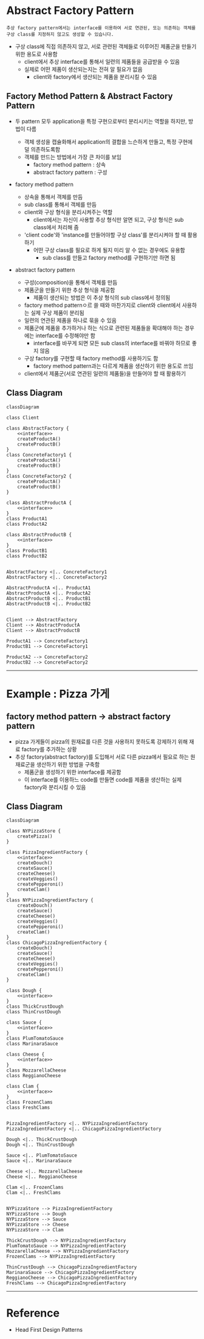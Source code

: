 # Abstract Factory Pattern

```
추상 factory pattern에서는 interface를 이용하여 서로 연관된, 또는 의존하는 객체를 구상 class를 지정하지 않고도 생성할 수 있습니다.
```

- 구상 class에 직접 의존하지 않고, 서로 관련된 객체들로 이루어진 제품군을 만들기 위한 용도로 사용함
    - client에서 추상 interface를 통해서 일련의 제품들을 공급받을 수 있음
    - 실제로 어떤 제품이 생산되는지는 전혀 알 필요가 없음
        - client와 factory에서 생산되는 제품을 분리시킬 수 있음



## Factory Method Pattern & Abstract Factory Pattern

- 두 pattern 모두 application을 특정 구현으로부터 분리시키는 역할을 하지만, 방법이 다름
    - 객체 생성을 캡슐화해서 application의 결합을 느슨하게 만들고, 특정 구현에 덜 의존하도록함
    - 객체를 만드는 방법에서 가장 큰 차이를 보임
        - factory method pattern : 상속
        - abstract factory pattern : 구성

- factory method pattern
    - 상속을 통해서 객체를 만듬
    - sub class를 통해서 객체를 만듬
    - client와 구상 형식을 분리시켜주는 역할
        - client에서는 자신이 사용할 추상 형식만 알면 되고, 구상 형식은 sub class에서 처리해 줌
    - 'client code'와 'instance를 만들어야할 구상 class'를 분리시켜야 할 때 활용하기
        - 어떤 구상 class를 필요로 하게 될지 미리 알 수 없는 경우에도 유용함
            - sub class를 만들고 factory method를 구현하기만 하면 됨

- abstract factory pattern
    - 구성(composition)을 통해서 객체를 만듬
    - 제품군을 만들기 위한 추상 형식을 제공함
        - 제품이 생산되는 방법은 이 추상 형식의 sub class에서 정의됨
    - factory method patternㅇ르 쓸 때와 마찬가지로 client와 client에서 사용하는 실제 구상 제품이 분리됨
    - 일련의 연관된 제품을 하나로 묶을 수 있음
    - 제품군에 제품을 추가하거나 하는 식으로 관련된 제품들을 확대해야 하는 경우에는 interface를 수정해야만 함
        - interface를 바꾸게 되면 모든 sub class의 interface를 바꿔야 하므로 좋지 않음
    - 구상 factory를 구현할 때 factory method를 사용하기도 함
        - factory method pattern과는 다르게 제품을 생산하기 위한 용도로 쓰임
    - client에서 제품군(서로 연관된 일련의 제품들)을 만들어야 할 때 활용하기




## Class Diagram

```mermaid
classDiagram

class Client

class AbstractFactory {
    <<interface>>
    createProductA()
    createProductB()
}
class ConcreteFactory1 {
    createProductA()
    createProductB()
}
class ConcreteFactory2 {
    createProductA()
    createProductB()
}

class AbstractProductA {
    <<interface>>
}
class ProductA1
class ProductA2

class AbstractProductB {
    <<interface>>
}
class ProductB1
class ProductB2


AbstractFactory <|.. ConcreteFactory1
AbstractFactory <|.. ConcreteFactory2

AbstractProductA <|.. ProductA1
AbstractProductA <|.. ProductA2
AbstractProductB <|.. ProductB1
AbstractProductB <|.. ProductB2


Client --> AbstractFactory
Client --> AbstractProductA
Client --> AbstractProductB

ProductA1 --> ConcreteFactory1
ProductB1 --> ConcreteFactory1

ProductA2 --> ConcreteFactory2
ProductB2 --> ConcreteFactory2
```

---



# Example : Pizza 가게



## factory method pattern -> abstract factory pattern

- pizza 가게들이 pizza의 원재료를 다른 것을 사용하지 못하도록 강제하기 위해 재료 factory를 추가하는 상황
- 추상 factory(abstract factory)를 도입해서 서로 다른 pizza에서 필요로 하는 원재료군을 생산하기 위한 방법을 구축함
    - 제품군을 생성하기 위한 interface를 제공함
    - 이 interface를 이용하느 code를 만들면 code를 제품을 생산하는 실제 factory와 분리시킬 수 있음


## Class Diagram

```mermaid
classDiagram

class NYPizzaStore {
    createPizza()
}

class PizzaIngredientFactory {
    <<interface>>
    createDouch()
    createSauce()
    createCheese()
    createVeggies()
    createPepperoni()
    createClam()
}
class NYPizzaIngredientFactory {
    createDouch()
    createSauce()
    createCheese()
    createVeggies()
    createPepperoni()
    createClam()
}
class ChicagoPizzaIngredientFactory {
    createDouch()
    createSauce()
    createCheese()
    createVeggies()
    createPepperoni()
    createClam()
}

class Dough {
    <<interface>>
}
class ThickCrustDough
class ThinCrustDough

class Sauce {
    <<interface>>
}
class PlumTomatoSauce
class MarinaraSauce

class Cheese {
    <<interface>>
}
class MozzarellaCheese
class ReggianoCheese

class Clam {
    <<interface>>
}
class FrozenClams
class FreshClams


PizzaIngredientFactory <|.. NYPizzaIngredientFactory
PizzaIngredientFactory <|.. ChicagoPizzaIngredientFactory

Dough <|.. ThickCrustDough
Dough <|.. ThinCrustDough

Sauce <|.. PlumTomatoSauce
Sauce <|.. MarinaraSauce

Cheese <|.. MozzarellaCheese
Cheese <|.. ReggianoCheese

Clam <|.. FrozenClams
Clam <|.. FreshClams


NYPizzaStore --> PizzaIngredientFactory
NYPizzaStore --> Dough
NYPizzaStore --> Sauce
NYPizzaStore --> Cheese
NYPizzaStore --> Clam

ThickCrustDough --> NYPizzaIngredientFactory
PlumTomatoSauce --> NYPizzaIngredientFactory
MozzarellaCheese --> NYPizzaIngredientFactory
FrozenClams --> NYPizzaIngredientFactory

ThinCrustDough --> ChicagoPizzaIngredientFactory
MarinaraSauce --> ChicagoPizzaIngredientFactory
ReggianoCheese --> ChicagoPizzaIngredientFactory
FreshClams --> ChicagoPizzaIngredientFactory
```


---

# Reference

- Head First Design Patterns